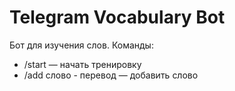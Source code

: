 # Telegram Vocabulary Bot

Бот для изучения слов. Команды:
- /start — начать тренировку
- /add слово - перевод — добавить слово